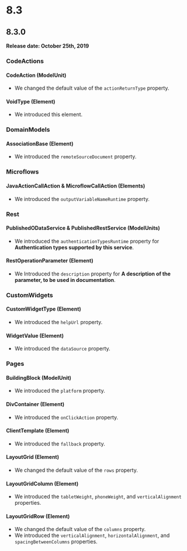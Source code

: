 # 8.3

## 8.3.0

**Release date: October 25th, 2019**

### CodeActions

#### CodeAction (ModelUnit)

* We changed the default value of the `actionReturnType` property.

#### VoidType (Element)

* We introduced this element.

### DomainModels

#### AssociationBase (Element)

* We introduced the `remoteSourceDocument` property.

### Microflows

#### JavaActionCallAction & MicroflowCallAction (Elements)

* We introduced the `outputVariableNameRuntime` property.

### Rest

#### PublishedODataService & PublishedRestService (ModelUnits)

* We introduced the `authenticationTypesRuntime` property for **Authentication types supported by this service**.

#### RestOperationParameter (Element)

* We Introduced the `description` property for **A description of the parameter, to be used in documentation**.

### CustomWidgets

#### CustomWidgetType (Element)

* We introduced the `helpUrl` property.

#### WidgetValue (Element)

* We introduced the `dataSource` property.

### Pages

#### BuildingBlock (ModelUnit)

* We introduced the `platform` property.

#### DivContainer (Element)

* We introduced the `onClickAction` property.

#### ClientTemplate (Element)

* We introduced the `fallback` property.

#### LayoutGrid (Element)

* We changed the default value of the `rows` property.

#### LayoutGridColumn (Element)

* We introduced the `tabletWeight`, `phoneWeight`, and `verticalAlignment` properties.

#### LayoutGridRow (Element)

* We changed the default value of the `columns` property.
* We introduced the `verticalAlignment`, `horizontalAlignment`, and `spacingBetweenColumns` properties.
